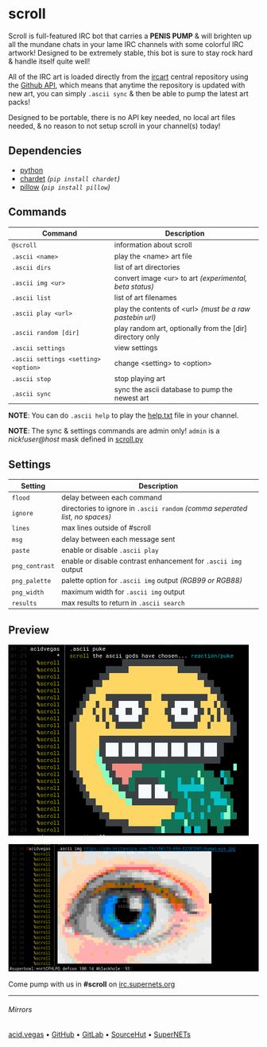 # scroll

Scroll is full-featured IRC bot that carries a **PENIS PUMP** & will brighten up all the mundane chats in your lame IRC channels with some colorful IRC artwork! Designed to be extremely stable, this bot is sure to stay rock hard & handle itself quite well!

All of the IRC art is loaded directly from the [ircart](https://github.com/ircart/ircart) central repository using the [Github API](https://docs.github.com/en/rest), which means that anytime the repository is updated with new art, you can simply `.ascii sync` & then be able to pump the latest art packs!

Designed to be portable, there is no API key needed, no local art files needed, & no reason to not setup scroll in your channel(s) today!

## Dependencies
* [python](https://www.python.org/)
* [chardet](https://pypi.org/project/chardet/) *(`pip install chardet`)*
* [pillow](https://pypi.org/project/pillow/) *(`pip install pillow`)*

## Commands
| Command                              | Description                                                |
| ------------------------------------ | ---------------------------------------------------------- |
| `@scroll`                            | information about scroll                                   |
| `.ascii <name>`                      | play the \<name> art file                                  |
| `.ascii dirs`                        | list of art directories                                    |
| `.ascii img <ur>`                    | convert image \<ur> to art *(experimental, beta status)*   |
| `.ascii list`                        | list of art filenames                                      |
| `.ascii play <url>`                  | play the contents of \<url> *(must be a raw pastebin url)* |
| `.ascii random [dir]`                | play random art, optionally from the [dir] directory only  |
| `.ascii settings`                    | view settings                                              |
| `.ascii settings <setting> <option>` | change \<setting> to \<option>                             |
| `.ascii stop`                        | stop playing art                                           |
| `.ascii sync`                        | sync the ascii database to pump the newest art             |

**NOTE**: You can do `.ascii help` to play the [help.txt](https://github.com/ircart/ircart/blob/master/ircart/doc/help.txt) file in your channel.

**NOTE**: The sync & settings commands are admin only! `admin` is a *nick!user@host* mask defined in [scroll.py](https://github.com/ircart/scroll/blob/master/scroll.py)

## Settings
| Setting        | Description                                                                  |
| -------------- | ---------------------------------------------------------------------------- |
| `flood`        | delay between each command                                                   |
| `ignore`       | directories to ignore in `.ascii random` *(comma seperated list, no spaces)* |
| `lines`        | max lines outside of #scroll                                                 |
| `msg`          | delay between each message sent                                              |
| `paste`        | enable or disable `.ascii play`                                              |
| `png_contrast` | enable or disable contrast enhancement for `.ascii img` output               |
| `png_palette`  | palette option for `.ascii img` output *(RGB99 or RGB88)*                    |
| `png_width`    | maximum width for `.ascii img` output                                        |
| `results`      | max results to return in `.ascii search`                                     |

## Preview

![](.screens/preview1.png)

![](.screens/preview2.png)

Come pump with us in **#scroll** on [irc.supernets.org](ircs://irc.supernets.org)

___

###### Mirrors
[acid.vegas](https://git.acid.vegas/scroll) • [GitHub](https://github.com/ircart/scroll) • [GitLab](https://gitlab.com/ircart/scroll) • [SourceHut](https://git.sr.ht/~acidvegas/scroll) • [SuperNETs](https://git.supernets.org/ircart/scroll)
